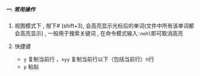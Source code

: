 ##### 一. 常用操作
1. 视图模式下 , 按下# (shift+3), 会高亮显示光标后的单词(文件中所有该单词都会高亮显示) , 一般用于搜索关键词 , 在命令模式输入`:nohl`即可取消高亮


2. 快捷键
	- `y` 复制当前行 ，`nyy` 复制当前行以下（包括当前行）n行
	- `p` 粘贴
